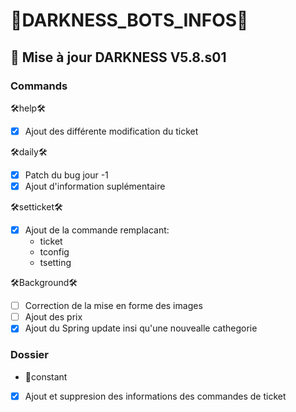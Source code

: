 # 👾DARKNESS_BOTS_INFOS👾

## 🤖 Mise à jour DARKNESS V5.8.s01

### Commands

🛠help🛠
- [x] Ajout des différente modification du ticket

🛠daily🛠
- [x] Patch du bug jour -1
- [x] Ajout d'information suplémentaire

🛠setticket🛠
- [x] Ajout de la commande remplacant: 
  + ticket
  + tconfig
  + tsetting

🛠Background🛠
- [ ] Correction de la mise en forme des images
- [ ] Ajout des prix
- [x] Ajout du Spring update insi qu'une nouvealle cathegorie

### Dossier

* 🎁constant
- [x] Ajout et suppresion des informations des commandes de ticket
